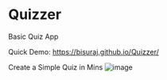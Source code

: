 # Quizzer
Basic Quiz App

Quick Demo: https://bisuraj.github.io/Quizzer/

Create a Simple Quiz in Mins
![image](https://user-images.githubusercontent.com/53631121/166121547-7232ec38-f785-4936-b0ea-b6e0d87da9ca.png)
